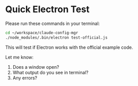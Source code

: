 # Quick Electron Test

Please run these commands in your terminal:

```bash
cd ~/workspace/claude-config-mgr
./node_modules/.bin/electron test-official.js
```

This will test if Electron works with the official example code.

Let me know:
1. Does a window open?
2. What output do you see in terminal?
3. Any errors?
